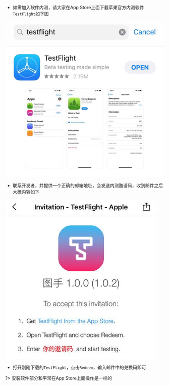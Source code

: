 - 如需加入软件内测，请大家在App Store上面下载苹果官方内测软件`TestFlight`如下图

![testflight](_images/testflight.jpeg ':size=320*500')

- 联系开发者，并提供一个正确的邮箱地址，会发送内测邀请码，收到邮件之后大概内容如下

![email](_images/email.jpg ':size=320*500')

- 打开刚刚下载的`TestFlight`，点击`Redeem`，输入邮件中的兑换码即可

?> 安装软件部分和平常在App Store上面操作是一样的
